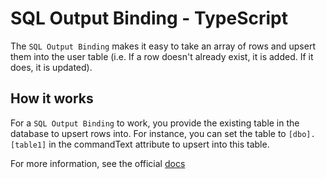 # SQL Output Binding - TypeScript

The `SQL Output Binding` makes it easy to take an array of rows and upsert them into the user table (i.e. If a row doesn't already exist, it is added. If it does, it is updated).

## How it works

For a `SQL Output Binding` to work, you provide the existing table in the database to upsert rows into. For instance, you can set the table to `[dbo].[table1]` in the commandText attribute to upsert into this table.

For more information, see the official [docs](https://aka.ms/sqlbindingsoutput)